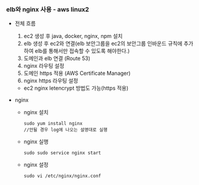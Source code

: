 ### elb와 nginx 사용 - aws linux2
- 전체 흐름
    1. ec2 생성 후 java, docker, nginx, npm 설치
    2. elb 생성 후 ec2와 연결(elb 보안그룹을 ec2의 보안그룹 인바운드 규칙에 추가하여 elb를 통해서만 접속할 수 있도록 해야한다.)
    3. 도메인과 elb 연결 (Route 53)
    4. nginx 라우팅 설정
    5. 도메인 https 적용 (AWS Certificate Manager)
    6. nginx https 라우팅 설정

    - ec2 nginx letencrypt 방법도 가능(https 적용)


- nginx 
    - nginx 설치
        ```
        sudo yum install nginx
        //안될 경우 log에 나오는 설명대로 실행
        ```
    - nginx 실행
        ```
        sudo sudo service nginx start
        ```
    - nginx 설정
        ```
        sudo vi /etc/nginx/nginx.conf
        ```

